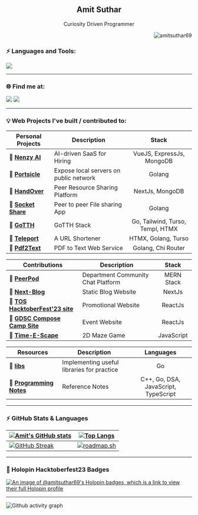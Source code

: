<!-- <img src="https://github.com/1999AZZAR/1999AZZAR/blob/main/resources/img/grid-snake.svg" /> -->
<h2 align="center" style="font-weight: bold">Amit Suthar</h2>
<p align="center">Curiosity Driven Programmer</p>
<p align="right"> <img src="https://komarev.com/ghpvc/?username=amitsuthar69&label=Profile%20views&color=0e75b6" alt="amitsuthar69" /> </p>

<h3 style="font-weight: bold" >⚡ Languages and Tools:</h3>
<p> 
<img src="https://skillicons.dev/icons?i=go,js,nodejs,sqlite,mongodb,htmx,react,vue,nextjs,tailwindcss,docker,arch" />
</p>

---

<h3 style="font-weight: bold" >🌐 Find me at:</h3>

<p>
<a href="https://x.com/notamitsuthar"><img src="https://skillicons.dev/icons?i=twitter" /></a>
<a href="https://dev.to/amitsuthar69"><img src="https://skillicons.dev/icons?i=devto" /></a>
<!-- <a href="https://www.linkedin.com/in/amitsuthar69"><img src="https://skillicons.dev/icons?i=linkedin" /></a> -->
</p>

---

### 💡 Web Projects I've built / contributed to:

| Personal Projects                                              |     Description                        |        Stack                    |
| ---------------------------------------------------------------|----------------------------------------|:-------------------------------:|
| 🔗 [**Nenzy AI**](https://nenzy.ai)                           | AI-driven SaaS for Hiring              | VueJS, ExpressJs, MongoDB        |
| 🔗 [**Portsicle**](https://github.com/portsicle)              | Expose local servers on public network | Golang                           |
| 🔗 [**HandOver**](https://github.com/amitsuthar69/handOver)   | Peer Resource Sharing Platform         | NextJs, MongoDB                  |
| 🔗 [**Socket Share**](https://github.com/amitsuthar69/socket.share/)  | Peer to peer File sharing App  | Golang                           |
| 🔗 [**GoTTH**](https://github.com/amitsuthar69/GoTTH)         | GoTTH Stack                            | Go, Tailwind, Turso, Templ, HTMX |
| 🔗 [**Teleport**](https://github.com/amitsuthar69/teleport)   | A URL Shortener                        | HTMX, Golang, Turso              |
| 🔗 [**Pdf2Text**](https://github.com/amitsuthar69/pdf2text/)  | PDF to Text Web Service                | Golang, Chi Router               |

| Contributions                                                                         | Description         |        Stack      |
| --------------------------------------------------------------------------------------|---------------------| :----------------:|
| 🔗 [**PeerPod**](https://github.com/amitsuthar69/PeerPod)              | Department Community Chat Platform | MERN Stack        |
| 🔗 [**Next-Blog**](https://github.com/amitsuthar69/next-blog)                         | Static Blog Website |  NextJs           |
| 🔗 [**TOS HacktoberFest'23 site**](https://github.com/tcet-opensource/hacktober-fest) | Promotional Website |  ReactJs          |
| 🔗 [**GDSC Compose Camp Site**](https://github.com/amitsuthar69/gdsc-compose-camp)    | Event Website       |  ReactJs          |
| 🔗 [**Time-E-Scape**](https://github.com/BitBrigade/Tim-E-Scape)                      | 2D Maze Game        | JavaScript        |

| Resources                                                                     | Description                                |          Languages                   |
| ----------------------------------------------------------------------------- | -------------------------------------------|:------------------------------------:|
| 🔗 [**libs**](https://github.com/amitsuthar69/libs)                           | Implementing useful libraries for practice | Go                                   |
| 🔗 [**Programming Notes**](https://github.com/amitsuthar69/Programming-Notes) | Reference Notes                            | C++, Go, DSA, JavaScript, TypeScript |

---

### ⚡ GitHub Stats & Languages

| [![Amit's GitHub stats](https://github-readme-stats.vercel.app/api?username=amitsuthar69&custom_title=My%20Github%20Stats&show_icons=true&theme=dracula&border_radius=10&hide_border=true)](https://github.com/anuraghazra/github-readme-stats)   | [![Top Langs](https://github-readme-stats.vercel.app/api/top-langs/?username=amitsuthar69&hide=GLSL,html,purebasic,shell,typescript&theme=dracula&hide_border=true&border_radius=10&show_icons=true&layout=compact)](https://github.com/anuraghazra/github-readme-stats)    |
|--------------- | --------------- |
| [![GitHub Streak](https://streak-stats.demolab.com?user=amitsuthar69&theme=dracula&hide_border=true&exclude_days=Sun)](https://git.io/streak-stats)   | [![roadmap.sh](https://api.roadmap.sh/v1-badge/wide/65410ecbc5b7df990dfde00e?variant=dark)](https://roadmap.sh)  |

---
<h3>📛 Holopin Hacktoberfest23 Badges</h3>

[![An image of @amitsuthar69's Holopin badges, which is a link to view their full Holopin profile](https://holopin.me/amitsuthar69)](https://holopin.io/@amitsuthar69)

---

![Github activity graph](https://github-readme-activity-graph.vercel.app/graph?username=amitsuthar69&theme=tokyo-night&radius=16)

</div>
